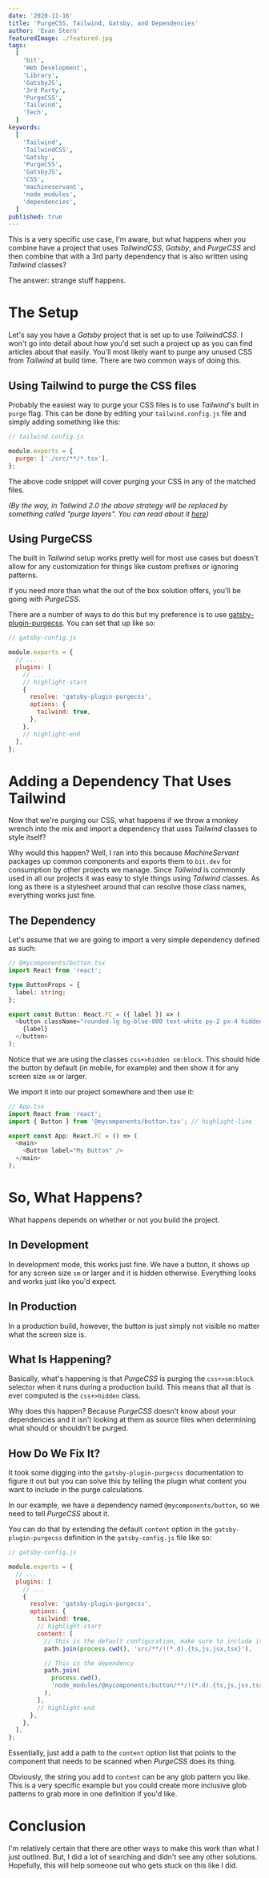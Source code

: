 ```yaml
---
date: '2020-11-16'
title: 'PurgeCSS, Tailwind, Gatsby, and Dependencies'
author: 'Evan Stern'
featuredImage: ./featured.jpg
tags:
  [
    'bit',
    'Web Development',
    'Library',
    'GatsbyJS',
    '3rd Party',
    'PurgeCSS',
    'Tailwind',
    'Tech',
  ]
keywords:
  [
    'Tailwind',
    'TailwindCSS',
    'Gatsby',
    'PurgeCSS',
    'GatsbyJS',
    'CSS',
    'machineservant',
    'node_modules',
    'dependencies',
  ]
published: true
---
```


This is a very specific use case, I'm aware, but what happens when you
combine have a project that uses _TailwindCSS_, _Gatsby_, and _PurgeCSS_ and
then combine that with a 3rd party dependency that is also written using
_Tailwind_ classes?

The answer: strange stuff happens.

# The Setup

Let's say you have a _Gatsby_ project that is set up to use _TailwindCSS_. I
won't go into detail about how you'd set such a project up as you can find
articles about that easily. You'll most likely want to purge any unused CSS
from _Tailwind_ at build time. There are two common ways of doing this.

## Using Tailwind to purge the CSS files

Probably the easiest way to purge your CSS files is to use _Tailwind_'s built
in `purge` flag. This can be done by editing your `tailwind.config.js` file
and simply adding something like this:

```javascript
// tailwind.config.js

module.exports = {
  purge: ['./src/**/*.tsx'],
};
```

The above code snippet will cover purging your CSS in any of the matched files.

_(By the way, in Tailwind 2.0 the above strategy will be replaced by something
called "purge layers". You can read about it
[here](https://tailwindcss.com/docs/upcoming-changes#purge-layers-by-default))_

## Using PurgeCSS

The built in _Tailwind_ setup works pretty well for most use cases but
doesn't allow for any customization for things like custom prefixes or
ignoring patterns.

If you need more than what the out of the box solution offers, you'll be
going with _PurgeCSS_.

There are a number of ways to do this but my preference is to use
[gatsby-plugin-purgecss](https://www.gatsbyjs.com/plugins/gatsby-plugin-purgecss/).
You can set that up like so:

```javascript
// gatsby-config.js

module.exports = {
  // ...
  plugins: [
    // ...
    // highlight-start
    {
      resolve: 'gatsby-plugin-purgecss',
      options: {
        tailwind: true,
      },
    },
    // highlight-end
  ],
};
```

# Adding a Dependency That Uses Tailwind

Now that we're purging our CSS, what happens if we throw a monkey wrench into
the mix and import a dependency that uses _Tailwind_ classes to style itself?

Why would this happen? Well, I ran into this because _MachineServant_
packages up common components and exports them to `bit.dev` for consumption
by other projects we manage. Since _Tailwind_ is commonly used in all our
projects it was easy to style things using _Tailwind_ classes. As long as
there is a stylesheet around that can resolve those class names, everything
works just fine.

## The Dependency

Let's assume that we are going to import a very simple dependency defined as
such:

```typescript
// @mycomponents/button.tsx
import React from 'react';

type ButtonProps = {
  label: string;
};

export const Button: React.FC = ({ label }) => (
  <button className="rounded-lg bg-blue-800 text-white py-2 px-4 hidden sm:block">
    {label}
  </button>
);
```

Notice that we are using the classes `css+>hidden sm:block`. This should hide
the button by default (in mobile, for example) and then show it for any
screen size `sm` or larger.

We import it into our project somewhere and then use it:

```typescript
// App.tsx
import React from 'react';
import { Button } from '@mycomponents/button.tsx'; // highlight-line

export const App: React.FC = () => (
  <main>
    <Button label="My Button" />
  </main>
);
```

# So, What Happens?

What happens depends on whether or not you build the project.

## In Development

In development mode, this works just fine. We have a button, it shows up for
any screen size `sm` or larger and it is hidden otherwise. Everything looks
and works just like you'd expect.

## In Production

In a production build, however, the button is just simply not visible no
matter what the screen size is.

## What Is Happening?

Basically, what's happening is that _PurgeCSS_ is purging the `css+>sm:block`
selector when it runs during a production build. This means that all that is
ever computed is the `css+>hidden` class.

Why does this happen? Because _PurgeCSS_ doesn't know about your dependencies
and it isn't looking at them as source files when determining what should or
shouldn't be purged.

## How Do We Fix It?

It took some digging into the `gatsby-plugin-purgecss` documentation to
figure it out but you can solve this by telling the plugin what content you
want to include in the purge calculations.

In our example, we have a dependency named `@mycomponents/button`, so we need
to tell _PurgeCSS_ about it.

You can do that by extending the default `content` option in the
`gatsby-plugin-purgecss` definition in the `gatsby-config.js` file like so:

```javascript
// gatsby-config.js

module.exports = {
  // ...
  plugins: [
    // ...
    {
      resolve: 'gatsby-plugin-purgecss',
      options: {
        tailwind: true,
        // highlight-start
        content: [
          // This is the default configuration, make sure to include it
          path.join(process.cwd(), 'src/**/!(*.d).{ts,js,jsx,tsx}'),

          // This is the dependency
          path.join(
            process.cwd(),
            'node_modules/@mycomponents/button/**/!(*.d).{ts,js,jsx,tsx}'
          ),
        ],
        // highlight-end
      },
    },
  ],
};
```

Essentially, just add a path to the `content` option list that points to the
component that needs to be scanned when _PurgeCSS_ does its thing.

Obviously, the string you add to `content` can be any glob pattern you like.
This is a very specific example but you could create more inclusive glob
patterns to grab more in one definition if you'd like.

# Conclusion

I'm relatively certain that there are other ways to make this work than what
I just outlined. But, I did a lot of searching and didn't see any other
solutions. Hopefully, this will help someone out who gets stuck on this like
I did.
